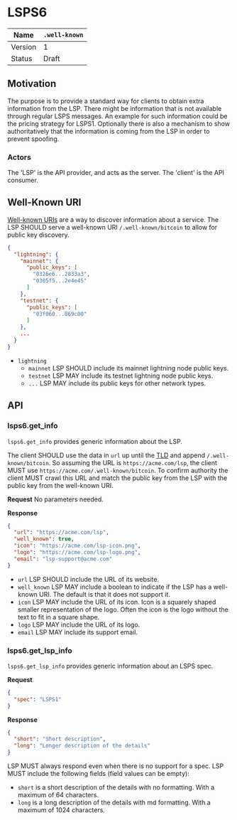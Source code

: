 # LSPS6

| Name    | `.well-known` |
| ------- |---------------|
| Version | 1             |
| Status  | Draft         |

## Motivation

The purpose is to provide a standard way for clients to obtain extra information from the LSP.
There might be information that is not available through regular LSPS messages.
An example for such information could be the pricing strategy for LSPS1.
Optionally there is also a mechanism to show authoritatively that the information
is coming from the LSP in order to prevent spoofing.

### Actors

The 'LSP' is the API provider, and acts as the server.
The 'client' is the API consumer.

## Well-Known URI

[Well-known URIs][] are a way to discover information about a service.
The LSP SHOULD serve a well-known URI `/.well-known/bitcoin` to allow for public key discovery.

```json
{
  "lightning": {
    "mainnet": {
      "public_keys": [
        "0326e6...2833a3",
        "0305f5...2e4e45"
      ]
    },
    "testnet": {
      "public_keys": [
        "03f060...869c00"
      ]
    },
    ...
  }
}
```

- `lightning`
  - `mainnet` LSP SHOULD include its mainnet lightning node public keys.
  - `testnet` LSP MAY include its testnet lightning node public keys.
  - `...` LSP MAY include its public keys for other network types.

[Well-known URIs]: https://datatracker.ietf.org/doc/html/rfc8615
[NIP-19]: https://github.com/nostr-protocol/nips/blob/master/19.md

## API

### lsps6.get_info

`lsps6.get_info` provides generic information about the LSP.

The client SHOULD use the data in `url` up until the [TLD][] and append `/.well-known/bitcoin`.
So assuming the URL is `https://acme.com/lsp`, the client MUST use `https://acme.com/.well-known/bitcoin`.
To confirm authority the client MUST crawl this URL and
match the public key from the LSP with the public key from the well-known URI.

[TLD]: https://en.wikipedia.org/wiki/Top-level_domain

**Request** No parameters needed.

**Response**

```JSON
{
  "url": "https://acme.com/lsp",
  "well_known": true,
  "icon": "https://acme.com/lsp-icon.png",
  "logo": "https://acme.com/lsp-logo.png",
  "email": "lsp-support@acme.com"
}
```

- `url` LSP SHOULD include the URL of its website.
- `well_known` LSP MAY include a boolean to indicate if the LSP has a well-known URI.
The default is that it does not support it.
- `icon` LSP MAY include the URL of its icon.
Icon is a squarely shaped smaller representation of the logo.
Often the icon is the logo without the text to fit in a square shape.
- `logo` LSP MAY include the URL of its logo.
- `email` LSP MAY include its support email.

### lsps6.get_lsp_info

`lsps6.get_lsp_info` provides generic information about an LSPS spec.

**Request**
```JSON
{
  "spec": "LSPS1"
}
```

**Response**

```JSON
{
  "short": "Short description",
  "long": "Longer description of the details"
}
```

LSP MUST always respond even when there is no support for a spec. LSP MUST include the following fields
(field values can be empty):
- `short` is a short description of the details with no formatting. With a maximum of 64 characters.
- `long` is a long description of the details with md formatting. With a maximum of 1024 characters.

